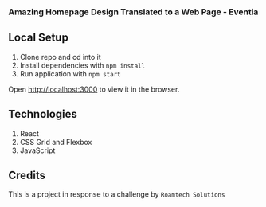 ### Amazing Homepage Design Translated to a Web Page - Eventia

## Local Setup

1. Clone repo and cd into it
2. Install dependencies with ```npm install```
3. Run application with ```npm start```

Open [http://localhost:3000](http://localhost:3000) to view it in the browser.

## Technologies

1. React
2. CSS Grid and Flexbox
3. JavaScript

## Credits

This is a project in response to a challenge by ```Roamtech Solutions```